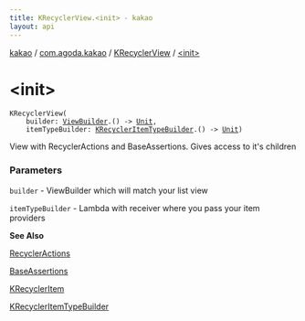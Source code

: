 ```yaml
---
title: KRecyclerView.<init> - kakao
layout: api
---
```


<div class='api-docs-breadcrumbs'><a href="../../index.html">kakao</a> / <a href="../index.html">com.agoda.kakao</a> / <a href="index.html">KRecyclerView</a> / <a href=".">&lt;init&gt;</a></div>

# &lt;init&gt;

<div class="signature"><code><span class="identifier">KRecyclerView</span><span class="symbol">(</span><br/>&nbsp;&nbsp;&nbsp;&nbsp;<span class="parameterName" id="com.agoda.kakao.KRecyclerView$<init>(kotlin.Function1((com.agoda.kakao.ViewBuilder, kotlin.Unit)), kotlin.Function1((com.agoda.kakao.KRecyclerItemTypeBuilder, kotlin.Unit)))/builder">builder</span><span class="symbol">:</span>&nbsp;<a href="../-view-builder/index.html"><span class="identifier">ViewBuilder</span></a><span class="symbol">.</span><span class="symbol">(</span><span class="symbol">)</span>&nbsp;<span class="symbol">-&gt;</span>&nbsp;<a href="https://kotlinlang.org/api/latest/jvm/stdlib/kotlin/-unit/index.html"><span class="identifier">Unit</span></a><span class="symbol">, </span><br/>&nbsp;&nbsp;&nbsp;&nbsp;<span class="parameterName" id="com.agoda.kakao.KRecyclerView$<init>(kotlin.Function1((com.agoda.kakao.ViewBuilder, kotlin.Unit)), kotlin.Function1((com.agoda.kakao.KRecyclerItemTypeBuilder, kotlin.Unit)))/itemTypeBuilder">itemTypeBuilder</span><span class="symbol">:</span>&nbsp;<a href="../-k-recycler-item-type-builder/index.html"><span class="identifier">KRecyclerItemTypeBuilder</span></a><span class="symbol">.</span><span class="symbol">(</span><span class="symbol">)</span>&nbsp;<span class="symbol">-&gt;</span>&nbsp;<a href="https://kotlinlang.org/api/latest/jvm/stdlib/kotlin/-unit/index.html"><span class="identifier">Unit</span></a><span class="symbol">)</span></code></div>

View with RecyclerActions and BaseAssertions. Gives access to it's children

### Parameters

<code>builder</code> - ViewBuilder which will match your list view

<code>itemTypeBuilder</code> - Lambda with receiver where you pass your item providers

**See Also**

<a href="../-recycler-actions/index.html">RecyclerActions</a>

<a href="../-base-assertions/index.html">BaseAssertions</a>

<a href="../-k-recycler-item/index.html">KRecyclerItem</a>

<a href="../-k-recycler-item-type-builder/index.html">KRecyclerItemTypeBuilder</a>


